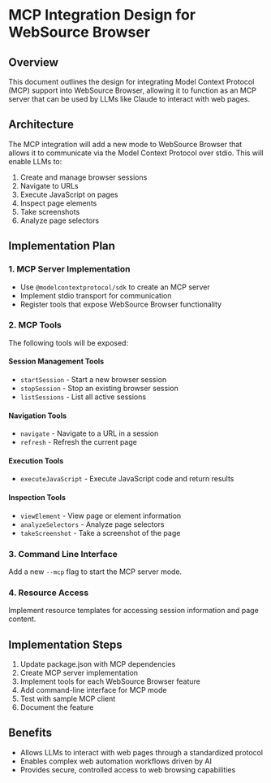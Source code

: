 # MCP Integration Design for WebSource Browser

## Overview
This document outlines the design for integrating Model Context Protocol (MCP) support into WebSource Browser, allowing it to function as an MCP server that can be used by LLMs like Claude to interact with web pages.

## Architecture
The MCP integration will add a new mode to WebSource Browser that allows it to communicate via the Model Context Protocol over stdio. This will enable LLMs to:

1. Create and manage browser sessions
2. Navigate to URLs
3. Execute JavaScript on pages
4. Inspect page elements
5. Take screenshots
6. Analyze page selectors

## Implementation Plan

### 1. MCP Server Implementation
- Use `@modelcontextprotocol/sdk` to create an MCP server
- Implement stdio transport for communication
- Register tools that expose WebSource Browser functionality

### 2. MCP Tools
The following tools will be exposed:

#### Session Management Tools
- `startSession` - Start a new browser session
- `stopSession` - Stop an existing browser session
- `listSessions` - List all active sessions

#### Navigation Tools
- `navigate` - Navigate to a URL in a session
- `refresh` - Refresh the current page

#### Execution Tools
- `executeJavaScript` - Execute JavaScript code and return results

#### Inspection Tools
- `viewElement` - View page or element information
- `analyzeSelectors` - Analyze page selectors
- `takeScreenshot` - Take a screenshot of the page

### 3. Command Line Interface
Add a new `--mcp` flag to start the MCP server mode.

### 4. Resource Access
Implement resource templates for accessing session information and page content.

## Implementation Steps

1. Update package.json with MCP dependencies
2. Create MCP server implementation
3. Implement tools for each WebSource Browser feature
4. Add command-line interface for MCP mode
5. Test with sample MCP client
6. Document the feature

## Benefits
- Allows LLMs to interact with web pages through a standardized protocol
- Enables complex web automation workflows driven by AI
- Provides secure, controlled access to web browsing capabilities